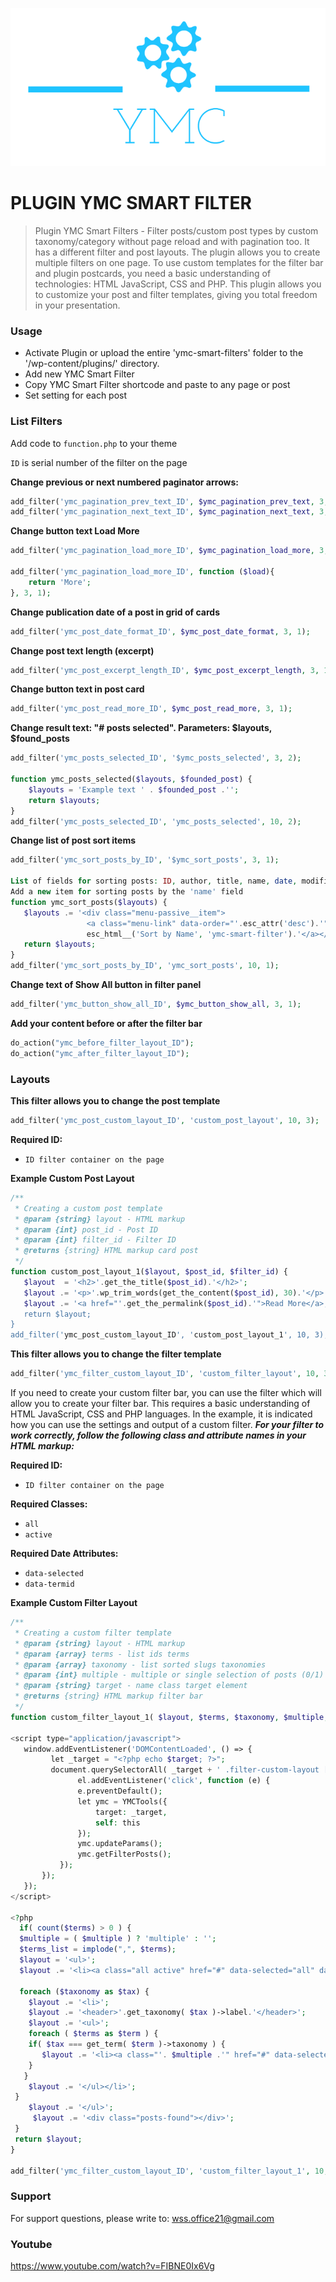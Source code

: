 ![This is an image](/inc/front/assets/images/YMC-logos.png)

#  PLUGIN YMC SMART FILTER
> Plugin YMC Smart Filters - Filter posts/custom post types by custom taxonomy/category without page reload and with pagination too. It has a different filter and post layouts. The plugin allows you to create multiple filters on one page. To use custom templates for the filter bar and plugin postcards, you need a basic understanding of technologies: HTML JavaScript, CSS and PHP. This plugin allows you to customize your post and filter templates, giving you total freedom in your presentation.

### Usage
- Activate Plugin or upload the entire 'ymc-smart-filters' folder to the '/wp-content/plugins/' directory.
- Add new YMC Smart Filter
- Copy YMC Smart Filter shortcode and paste to any page or post
- Set setting for each post 

### List Filters
Add code to `function.php` to your theme

`ID` is serial number of the filter on the page

**Change previous or next numbered paginator arrows:**
```php
add_filter('ymc_pagination_prev_text_ID', $ymc_pagination_prev_text, 3, 1);
add_filter('ymc_pagination_next_text_ID', $ymc_pagination_next_text, 3, 1);
```
**Change button text Load More**
```php
add_filter('ymc_pagination_load_more_ID', $ymc_pagination_load_more, 3, 1);

add_filter('ymc_pagination_load_more_ID', function ($load){
    return 'More';
}, 3, 1);

```
**Change publication date of a post in grid of cards**
```php
add_filter('ymc_post_date_format_ID', $ymc_post_date_format, 3, 1);
```
**Change post text length (excerpt)**
```php
add_filter('ymc_post_excerpt_length_ID', $ymc_post_excerpt_length, 3, 1);
```
**Change button text in post card**
```php
add_filter('ymc_post_read_more_ID', $ymc_post_read_more, 3, 1);
```

**Change result text: "# posts selected". Parameters: $layouts, $found_posts**
```php
add_filter('ymc_posts_selected_ID', '$ymc_posts_selected', 3, 2);

function ymc_posts_selected($layouts, $founded_post) {
    $layouts = 'Example text ' . $founded_post .'';
    return $layouts;
}
add_filter('ymc_posts_selected_ID', 'ymc_posts_selected', 10, 2);
```

**Change list of post sort items**
```php
add_filter('ymc_sort_posts_by_ID', '$ymc_sort_posts', 3, 1);

List of fields for sorting posts: ID, author, title, name, date, modified, type, parent, rand, comment_count
Add a new item for sorting posts by the 'name' field
function ymc_sort_posts($layouts) {
   $layouts .= '<div class="menu-passive__item">
                 <a class="menu-link" data-order="'.esc_attr('desc').'" data-orderby="'.esc_attr('name').'" href="#">'.
                 esc_html__('Sort by Name', 'ymc-smart-filter').'</a></div>';;
   return $layouts;
}
add_filter('ymc_sort_posts_by_ID', 'ymc_sort_posts', 10, 1);
```


**Change text of Show All button in filter panel**
```php
add_filter('ymc_button_show_all_ID', $ymc_button_show_all, 3, 1);
```
**Add your content before or after the filter bar**
```php
do_action("ymc_before_filter_layout_ID");
do_action("ymc_after_filter_layout_ID");
```

### Layouts
**This filter allows you to change the post template**
```php
add_filter('ymc_post_custom_layout_ID', 'custom_post_layout', 10, 3);
```
**Required ID:**
- `ID filter container on the page`

**Example Custom Post Layout**
```php
/**
 * Creating a custom post template
 * @param {string} layout - HTML markup
 * @param {int} post_id - Post ID
 * @param {int} filter_id - Filter ID
 * @returns {string} HTML markup card post
 */
function custom_post_layout_1($layout, $post_id, $filter_id) {  
   $layout  = '<h2>'.get_the_title($post_id).'</h2>';
   $layout .= '<p>'.wp_trim_words(get_the_content($post_id), 30).'</p>';
   $layout .= '<a href="'.get_the_permalink($post_id).'">Read More</a>;   
   return $layout;
}
add_filter('ymc_post_custom_layout_ID', 'custom_post_layout_1', 10, 3);
```  

**This filter allows you to change the filter template**
```php
add_filter('ymc_filter_custom_layout_ID', 'custom_filter_layout', 10, 3);
```
If you need to create your custom filter bar, you can use the filter which will allow you to create your filter bar. This requires a basic understanding of HTML JavaScript, CSS and PHP languages. In the example, it is indicated how you can use the settings and output of a custom filter. ***For your filter to work correctly, follow the following class and attribute names in your HTML markup:***

**Required ID:**
- `ID filter container on the page`

**Required Classes:**
- `all`
- `active`

**Required Date Attributes:**
- `data-selected`
- `data-termid`

**Example Custom Filter Layout**
```php
/**
 * Creating a custom filter template
 * @param {string} layout - HTML markup
 * @param {array} terms - list ids terms
 * @param {array} taxonomy - list sorted slugs taxonomies
 * @param {int} multiple - multiple or single selection of posts (0/1)
 * @param {string} target - name class target element
 * @returns {string} HTML markup filter bar
 */
function custom_filter_layout_1( $layout, $terms, $taxonomy, $multiple, $target ) { ?>

<script type="application/javascript">   
   window.addEventListener('DOMContentLoaded', () => {
         let _target = "<?php echo $target; ?>";
         document.querySelectorAll( _target + ' .filter-custom-layout [data-termid]' ).forEach((el) => {
               el.addEventListener('click', function (e) {
               e.preventDefault();
               let ymc = YMCTools({
                   target: _target,
                   self: this
               });
               ymc.updateParams();
               ymc.getFilterPosts();
           });
       });
   });
</script>
   
<?php
  if( count($terms) > 0 ) {
  $multiple = ( $multiple ) ? 'multiple' : '';
  $terms_list = implode(",", $terms);
  $layout = '<ul>';
  $layout .= '<li><a class="all active" href="#" data-selected="all" data-termid="'. esc_attr($terms_list) .'">'.esc_html__('ALL','theme').'</a></li>';

  foreach ($taxonomy as $tax) {
    $layout .= '<li>';
    $layout .= '<header>'.get_taxonomy( $tax )->label.'</header>';
    $layout .= '<ul>';
    foreach ( $terms as $term ) {
	if( $tax === get_term( $term )->taxonomy ) {
	   $layout .= '<li><a class="'. $multiple .'" href="#" data-selected="'. esc_attr(get_term($term)->slug).'" data-termid="'.esc_attr($term).'">'.esc_html(get_term($term)->name).'</a></li>';
	}
   }
    $layout .= '</ul></li>';   
 }
    $layout .= '</ul>';
	 $layout .= '<div class="posts-found"></div>';
 }
 return $layout;
}

add_filter('ymc_filter_custom_layout_ID', 'custom_filter_layout_1', 10, 5);
```

### Support
For support questions, please write to: wss.office21@gmail.com

### Youtube
https://www.youtube.com/watch?v=FIBNE0Ix6Vg



